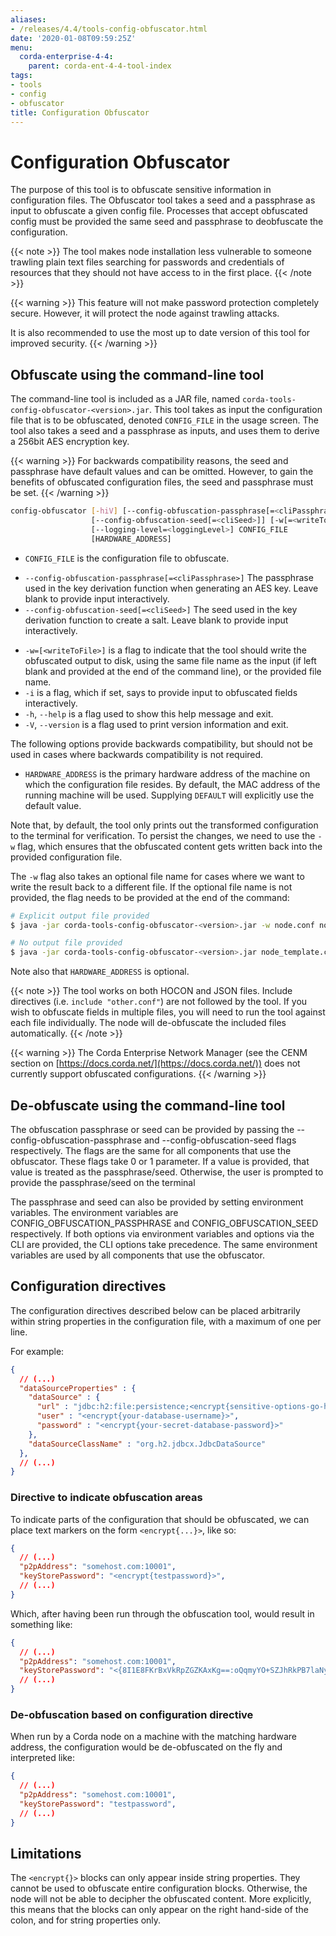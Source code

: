 ```yaml
---
aliases:
- /releases/4.4/tools-config-obfuscator.html
date: '2020-01-08T09:59:25Z'
menu:
  corda-enterprise-4-4:
    parent: corda-ent-4-4-tool-index
tags:
- tools
- config
- obfuscator
title: Configuration Obfuscator
---
```



# Configuration Obfuscator

The purpose of this tool is to obfuscate sensitive information in configuration files. The Obfuscator tool takes
a seed and a passphrase as input to obfuscate a given config file. Processes that accept obfuscated config
must be provided the same seed and passphrase to deobfuscate the configuration.

{{< note >}}
The tool makes node installation less vulnerable to someone trawling plain text files searching for passwords and
credentials of resources that they should not have access to in the first place.
{{< /note >}}

{{< warning >}}
This feature will not make password protection completely secure. However, it will protect the node
against trawling attacks.

It is also recommended to use the most up to date version of this tool for improved security.
{{< /warning >}}



## Obfuscate using the command-line tool

The command-line tool is included as a JAR file, named `corda-tools-config-obfuscator-<version>.jar`.
This tool takes as input the configuration file that is to be obfuscated, denoted `CONFIG_FILE` in
the usage screen. The tool also takes a seed and a passphrase as inputs, and uses them to derive a 256bit AES encryption
key.


{{< warning >}}
For backwards compatibility reasons, the seed and passphrase have default values and can be omitted.
However, to gain the benefits of obfuscated configuration files, the seed and passphrase must be set.
{{< /warning >}}


```bash
config-obfuscator [-hiV] [--config-obfuscation-passphrase[=<cliPassphrase>]]
                  [--config-obfuscation-seed[=<cliSeed>]] [-w[=<writeToFile>]]
                  [--logging-level=<loggingLevel>] CONFIG_FILE
                  [HARDWARE_ADDRESS]
```


* `CONFIG_FILE` is the configuration file to obfuscate.
- `--config-obfuscation-passphrase[=<cliPassphrase>]` The passphrase used in the key derivation function when generating an AES key. Leave blank to provide input interactively.
- `--config-obfuscation-seed[=<cliSeed>]` The seed used in the key derivation function to create a salt. Leave blank to provide input interactively.
* `-w=[<writeToFile>]` is a flag to indicate that the tool should write the obfuscated output to
disk, using the same file name as the input (if left blank and provided at the end of the command line),
or the provided file name.
* `-i` is a flag, which if set, says to provide input to obfuscated fields interactively.
* `-h`, `--help` is a flag used to show this help message and exit.
* `-V`, `--version` is a flag used to print version information and exit.

The following options provide backwards compatibility, but should not be used in cases where backwards compatibility is not required.
* `HARDWARE_ADDRESS` is the primary hardware address of the machine on which the configuration file resides. By default, the MAC address of the
running machine will be used. Supplying `DEFAULT` will explicitly use the default value.

Note that, by default, the tool only prints out the transformed configuration to the terminal for
verification. To persist the changes, we need to use the `-w` flag, which ensures that the obfuscated
content gets written back into the provided configuration file.

The `-w` flag also takes an optional file name for cases where we want to write the result back to
a different file. If the optional file name is not provided, the flag needs to be provided at the end
of the command:

```bash
# Explicit output file provided
$ java -jar corda-tools-config-obfuscator-<version>.jar -w node.conf node_template.conf

# No output file provided
$ java -jar corda-tools-config-obfuscator-<version>.jar node_template.conf -w
```

Note also that `HARDWARE_ADDRESS` is optional.

{{< note >}}
The tool works on both HOCON and JSON files. Include directives (i.e. `include "other.conf"`) are not followed by the
tool. If you wish to obfuscate fields in multiple files, you will need to run the tool against each file individually.
The node will de-obfuscate the included files automatically.
{{< /note >}}

{{< warning >}}
The Corda Enterprise Network Manager (see the CENM section on [https://docs.corda.net/](https://docs.corda.net/)) does not currently support obfuscated configurations.
{{< /warning >}}

## De-obfuscate using the command-line tool

The obfuscation passphrase or seed can be provided by passing the --config-obfuscation-passphrase and --config-obfuscation-seed flags respectively. The flags are the same for all components that use the obfuscator. These flags take 0 or 1 parameter. If a value is provided, that value is treated as the passphrase/seed. Otherwise, the user is prompted to provide the passphrase/seed on the terminal



The passphrase and seed can also be provided by setting environment variables. The environment variables are CONFIG_OBFUSCATION_PASSPHRASE and CONFIG_OBFUSCATION_SEED respectively. If both options via environment variables and options via the CLI are provided, the CLI options take precedence. The same environment variables are used by all components that use the obfuscator.

## Configuration directives

The configuration directives described below can be placed arbitrarily within string properties in the configuration file, with a maximum of one per line.

For example:

```json
{
  // (...)
  "dataSourceProperties" : {
    "dataSource" : {
      "url" : "jdbc:h2:file:persistence;<encrypt{sensitive-options-go-here}>",
      "user" : "<encrypt{your-database-username}>",
      "password" : "<encrypt{your-secret-database-password}>"
    },
    "dataSourceClassName" : "org.h2.jdbcx.JdbcDataSource"
  },
  // (...)
}
```

### Directive to indicate obfuscation areas

To indicate parts of the configuration that should be obfuscated, we can place text markers on the form
`<encrypt{...}>`, like so:

```json
{
  // (...)
  "p2pAddress": "somehost.com:10001",
  "keyStorePassword": "<encrypt{testpassword}>",
  // (...)
}
```

Which, after having been run through the obfuscation tool, would result in something like:

```json
{
  // (...)
  "p2pAddress": "somehost.com:10001",
  "keyStorePassword": "<{8I1E8FKrBxVkRpZGZKAxKg==:oQqmyYO+SZJhRkPB7laNyQ==}>",
  // (...)
}
```

### De-obfuscation based on configuration directive

When run by a Corda node on a machine with the matching hardware address, the configuration would be
de-obfuscated on the fly and interpreted like:

```json
{
  // (...)
  "p2pAddress": "somehost.com:10001",
  "keyStorePassword": "testpassword",
  // (...)
}
```

## Limitations

The `<encrypt{}>` blocks can only appear inside string properties. They cannot be used to obfuscate entire
configuration blocks. Otherwise, the node will not be able to decipher the obfuscated content. More explicitly,
this means that the blocks can only appear on the right hand-side of the colon, and for string properties only.

